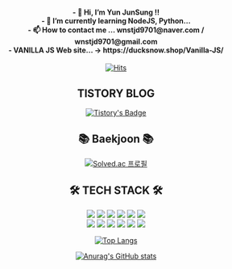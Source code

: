 <div align='center' font-size=10px>
  <h4>
- 👋 Hi, I’m Yun JunSung !!<br>
- 🌱 I’m currently learning NodeJS, Python... <br>
- 📫 How to contact me ... wnstjd9701@naver.com / wnstjd9701@gmail.com<br>
- VANILLA JS Web site... -> https://ducksnow.shop/Vanilla-JS/ <br>
<!---
wnstjd9701/wnstjd9701 is a ✨ special ✨ repository because its `README.md` (this file) appears on your GitHub profile.
You can click the Preview link to take a look at your changes.
--->
  </h4>
</div>
<div align='center'>

[![Hits](https://hits.seeyoufarm.com/api/count/incr/badge.svg?url=https%3A%2F%2Fgithub.com%2Fwnstjd9701&count_bg=%2379C83D&title_bg=%23555555&icon=github.svg&icon_color=%23E7E7E7&title=hits&edge_flat=false)](https://github.com/wnstjd9701)

## TISTORY BLOG

[![Tistory's Badge](https://github-readme-tistory-card.vercel.app/api/badge?name=준성`s블로그&theme=kakao)](https://dev-wnstjd.tistory.com)

## 📚 Baekjoon 📚

[![Solved.ac
프로필](http://mazassumnida.wtf/api/generate_badge?boj=wnstjd9701)](https://solved.ac/wnstjd9701)

## 🛠 TECH STACK 🛠

<img src="https://img.shields.io/badge/Python-3766AB?style=plastic&logo=Python&logoColor=white"/>
<img src="https://img.shields.io/badge/javascript-F7DF1E?style=plastic&logo=javascript&logoColor=black">
<img src="https://img.shields.io/badge/JAVA-007396?style=plastic&logo=java&logoColor=white">
<img src="https://img.shields.io/badge/mysql-4479A1?style=plastic&logo=mysql&logoColor=white">
<img src="https://img.shields.io/badge/react-61DAFB?style=plastic&logo=react&logoColor=black">
<img src="https://img.shields.io/badge/html-E34F26?style=plastic&logo=html5&logoColor=white"> <br>
<img src="https://img.shields.io/badge/css-1572B6?style=plastic&logo=css3&logoColor=white">
<img src="https://img.shields.io/badge/github-181717?style=plastic&logo=github&logoColor=white">
<img src="https://img.shields.io/badge/linux-FCC624?style=plastic&logo=linux&logoColor=black">
<img src="https://img.shields.io/badge/amazonAWS-232F3E?style=plastic&logo=amazonAWS&logoColor=white">
<img src="https://img.shields.io/badge/apache tomcat-F8DC75?style=plastic&logo=apachetomcat&logoColor=white">
<img src="https://img.shields.io/badge/node.js-339933?style=plastic&logo=node.js&logoColor=white">

[![Top Langs](https://github-readme-stats.vercel.app/api/top-langs/?username=wnstjd9701&layout=compact)](https://github.com/wnstjd9701/github-readme-stats)

[![Anurag's GitHub stats](https://github-readme-stats.vercel.app/api?username=wnstjd9701)](https://github.com/wnstjd9701/github-readme-stats)

</div>
